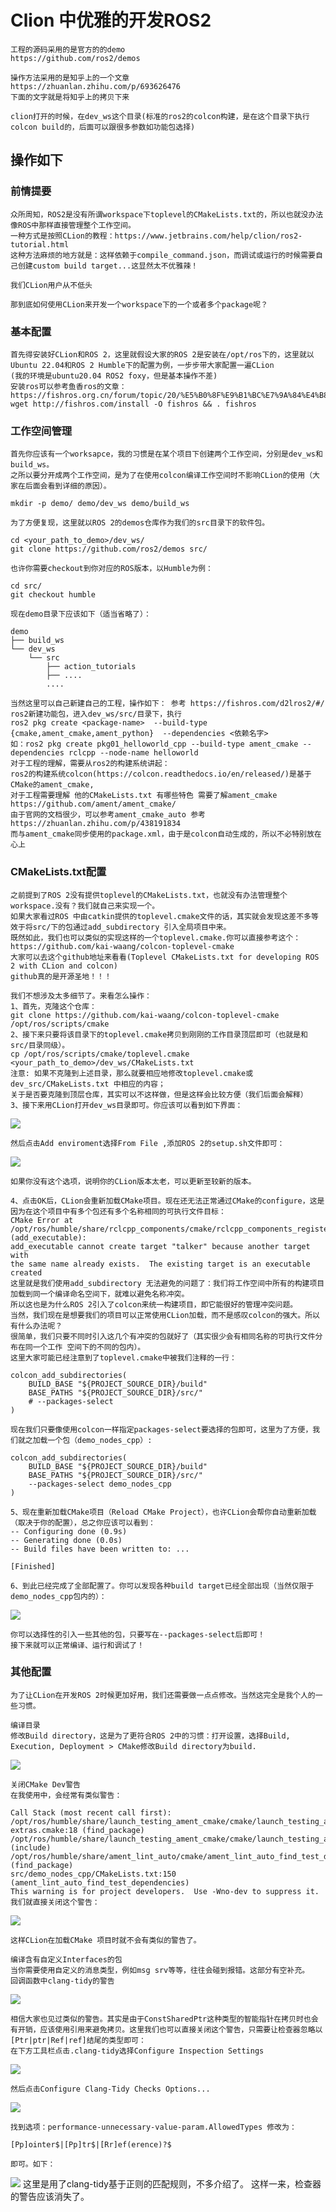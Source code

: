 # Clion 中优雅的开发ROS2

    工程的源码采用的是官方的的demo 
    https://github.com/ros2/demos
    
    操作方法采用的是知乎上的一个文章
    https://zhuanlan.zhihu.com/p/693626476
    下面的文字就是将知乎上的拷贝下来

    clion打开的时候，在dev_ws这个目录(标准的ros2的colcon构建，是在这个目录下执行colcon build的，后面可以跟很多参数如功能包选择)

## 操作如下
    
### 前情提要

    众所周知，ROS2是没有所谓workspace下toplevel的CMakeLists.txt的，所以也就没办法像ROS中那样直接管理整个工作空间。
    一种方式是按照CLion的教程：https://www.jetbrains.com/help/clion/ros2-tutorial.html
    这种方法麻烦的地方就是：这样依赖于compile_command.json，而调试或运行的时候需要自己创建custom build target...这显然太不优雅辣！
    
    我们CLion用户从不低头

    那到底如何使用CLion来开发一个workspace下的一个或者多个package呢？

### 基本配置

    首先得安装好CLion和ROS 2，这里就假设大家的ROS 2是安装在/opt/ros下的，这里就以Ubuntu 22.04和ROS 2 Humble下的配置为例，一步步带大家配置一遍CLion
    (我的环境是ubuntu20.04 ROS2 foxy，但是基本操作不差) 
    安装ros可以参考鱼香ros的文章：https://fishros.org.cn/forum/topic/20/%E5%B0%8F%E9%B1%BC%E7%9A%84%E4%B8%80%E9%94%AE%E5%AE%89%E8%A3%85%E7%B3%BB%E5%88%97
    wget http://fishros.com/install -O fishros && . fishros

### 工作空间管理

    首先你应该有一个worksapce，我的习惯是在某个项目下创建两个工作空间，分别是dev_ws和build_ws。
    之所以要分开成两个工作空间，是为了在使用colcon编译工作空间时不影响CLion的使用（大家在后面会看到详细的原因）。

    mkdir -p demo/ demo/dev_ws demo/build_ws

    为了方便复现，这里就以ROS 2的demos仓库作为我们的src目录下的软件包。

    cd <your_path_to_demo>/dev_ws/
    git clone https://github.com/ros2/demos src/

    也许你需要checkout到你对应的ROS版本，以Humble为例：

    cd src/
    git checkout humble

    现在demo目录下应该如下（适当省略了）：

    demo
    ├── build_ws
    └── dev_ws
        └── src
            ├── action_tutorials
            ├── ....
            ....

    当然这里可以自己新建自己的工程，操作如下： 参考 https://fishros.com/d2lros2/#/
    ros2新建功能包，进入dev_ws/src/目录下，执行
    ros2 pkg create <package-name>  --build-type  {cmake,ament_cmake,ament_python}  --dependencies <依赖名字>
    如：ros2 pkg create pkg01_helloworld_cpp --build-type ament_cmake --dependencies rclcpp --node-name helloworld
    对于工程的理解，需要从ros2的构建系统讲起：
    ros2的构建系统colcon(https://colcon.readthedocs.io/en/released/)是基于CMake的ament_cmake,
    对于工程需要理解 他的CMakeLists.txt 有哪些特色 需要了解ament_cmake https://github.com/ament/ament_cmake/
    由于官网的文档很少，可以参考ament_cmake_auto 参考 https://zhuanlan.zhihu.com/p/438191834 
    而与ament_cmake同步使用的package.xml，由于是colcon自动生成的，所以不必特别放在心上


### CMakeLists.txt配置

    之前提到了ROS 2没有提供toplevel的CMakeLists.txt，也就没有办法管理整个workspace.没有？我们就自己来实现一个。
    如果大家看过ROS 中由catkin提供的toplevel.cmake文件的话，其实就会发现这差不多等效于将src/下的包通过add_subdirectory 引入全局项目中来。
    既然如此，我们也可以类似的实现这样的一个toplevel.cmake.你可以直接参考这个：
    https://github.com/kai-waang/colcon-toplevel-cmake
    大家可以去这个github地址来看看(Toplevel CMakeLists.txt for developing ROS 2 with CLion and colcon)
    github真的是开源圣地！！！

    我们不想涉及太多细节了。来看怎么操作：
    1、首先，克隆这个仓库：
    git clone https://github.com/kai-waang/colcon-toplevel-cmake /opt/ros/scripts/cmake
    2、接下来只要将该目录下的toplevel.cmake拷贝到刚刚的工作目录顶层即可（也就是和src/目录同级）。
    cp /opt/ros/scripts/cmake/toplevel.cmake <your_path_to_demo>/dev_ws/CMakeLists.txt
    注意: 如果不克隆到上述目录，那么就要相应地修改toplevel.cmake或dev_src/CMakeLists.txt 中相应的内容；
    关于是否要克隆到顶层仓库，其实可以不这样做，但是这样会比较方便（我们后面会解释）
    3、接下来用CLion打开dev_ws目录即可。你应该可以看到如下界面：
![](imgs/clion-settings-build-cmake.jpg)

    然后点击Add enviroment选择From File ,添加ROS 2的setup.sh文件即可：
![](imgs/clion-settings-build-toolchains.jpg)

    如果你没有这个选项，说明你的CLion版本太老，可以更新至较新的版本。

    4、点击OK后，CLion会重新加载CMake项目。现在还无法正常通过CMake的configure，这是因为在这个项目中有多个包还有多个名称相同的可执行文件目标：
    CMake Error at /opt/ros/humble/share/rclcpp_components/cmake/rclcpp_components_register_node.cmake:72 (add_executable):
    add_executable cannot create target "talker" because another target with
    the same name already exists.  The existing target is an executable created
    这里就是我们使用add_subdirectory 无法避免的问题了：我们将工作空间中所有的构建项目加载到同一个编译命名空间下，就难以避免名称冲突。
    所以这也是为什么ROS 2引入了colcon来统一构建项目，即它能很好的管理冲突问题。
    当然，我们现在是想要我们的项目可以正常使用CLion加载，而不是感叹colcon的强大。所以有什么办法呢？
    很简单，我们只要不同时引入这几个有冲突的包就好了（其实很少会有相同名称的可执行文件分布在同一个工作 空间下的不同的包内）。
    这里大家可能已经注意到了toplevel.cmake中被我们注释的一行：
    
    colcon_add_subdirectories(
        BUILD_BASE "${PROJECT_SOURCE_DIR}/build"
        BASE_PATHS "${PROJECT_SOURCE_DIR}/src/"
        # --packages-select
    )
    
    现在我们只要像使用colcon一样指定packages-select要选择的包即可，这里为了方便，我们就之加载一个包（demo_nodes_cpp）:
    
    colcon_add_subdirectories(
        BUILD_BASE "${PROJECT_SOURCE_DIR}/build"
        BASE_PATHS "${PROJECT_SOURCE_DIR}/src/"
        --packages-select demo_nodes_cpp
    )

    5、现在重新加载CMake项目（Reload CMake Project），也许CLion会帮你自动重新加载（取决于你的配置），总之你应该可以看到：
    -- Configuring done (0.9s)
    -- Generating done (0.0s)
    -- Build files have been written to: ...

    [Finished]

    6、到此已经完成了全部配置了。你可以发现各种build target已经全部出现（当然仅限于demo_nodes_cpp包内的）：
![](imgs/clion-targets.jpg)
    
    你可以选择性的引入一些其他的包，只要写在--packages-select后即可！
    接下来就可以正常编译、运行和调试了！

### 其他配置
    
    为了让CLion在开发ROS 2时候更加好用，我们还需要做一点点修改。当然这完全是我个人的一些习惯。
    
    编译目录
    修改Build directory，这是为了更符合ROS 2中的习惯：打开设置，选择Build, Execution, Deployment > CMake修改Build directory为build.
![](imgs/clion-set-buildpath.jpg)
    
    关闭CMake Dev警告
    在我使用中，会经常有类似警告：

    Call Stack (most recent call first):
    /opt/ros/humble/share/launch_testing_ament_cmake/cmake/launch_testing_ament_cmake-extras.cmake:18 (find_package)
    /opt/ros/humble/share/launch_testing_ament_cmake/cmake/launch_testing_ament_cmakeConfig.cmake:41 (include)
    /opt/ros/humble/share/ament_lint_auto/cmake/ament_lint_auto_find_test_dependencies.cmake:36 (find_package)
    src/demo_nodes_cpp/CMakeLists.txt:150 (ament_lint_auto_find_test_dependencies)
    This warning is for project developers.  Use -Wno-dev to suppress it.
    我们就直接关闭这个警告：
![](imgs/clion-close-dev-warning.jpg)

    这样CLion在加载CMake 项目时就不会有类似的警告了。

    编译含有自定义Interfaces的包
    当你需要使用自定义的消息类型，例如msg srv等等，往往会碰到报错。这部分有空补充。
    回调函数中clang-tidy的警告
![](imgs/clion-clang-tidy-warning.png)

    相信大家也见过类似的警告。其实是由于ConstSharedPtr这种类型的智能指针在拷贝时也会有开销，应该使用引用来避免拷贝。这里我们也可以直接关闭这个警告，只需要让检查器忽略以[Ptr|ptr|Ref|ref]结尾的类型即可：
    在下方工具栏点击.clang-tidy选择Configure Inspection Settings
![](imgs/clion-clang-tidy-configure-inspection-settings.jpg)

    然后点击Configure Clang-Tidy Checks Options...
![](imgs/clion-clang-tidy-check-options.jpg)

    找到选项：performance-unnecessary-value-param.AllowedTypes 修改为：

    [Pp]ointer$|[Pp]tr$|[Rr]ef(erence)?$

    即可。如下：
![](imgs/clion-clang-tidy-set-result.jpg)
    这里是用了clang-tidy基于正则的匹配规则，不多介绍了。
    这样一来，检查器的警告应该消失了。
